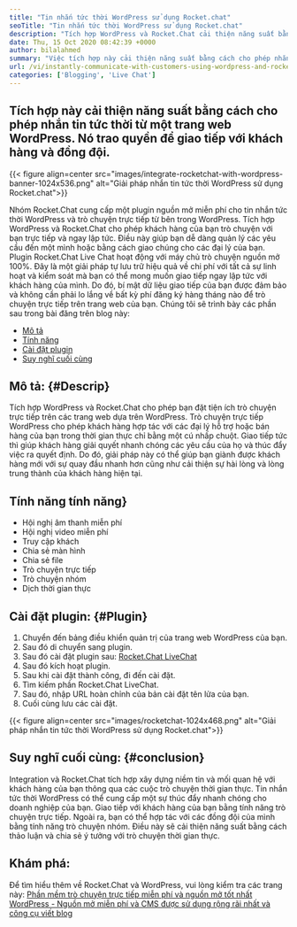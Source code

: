 ```yaml
---
title: "Tin nhắn tức thời WordPress sử dụng Rocket.chat" 
seoTitle: "Tin nhắn tức thời WordPress sử dụng Rocket.chat" 
description: "Tích hợp WordPress và Rocket.Chat cải thiện năng suất bằng cách cho phép giải pháp nhắn tin tức thời. Nó giúp bạn giao tiếp có ảnh hưởng và kịp thời." 
date: Thu, 15 Oct 2020 08:42:39 +0000
author: bilalahmed
summary: "Việc tích hợp này cải thiện năng suất bằng cách cho phép nhắn tin tức thời từ một trang web WordPress. Nó trao quyền để giao tiếp với khách hàng và đồng đội." 
url: /vi/instantly-communicate-with-customers-using-wordpress-and-rocket-chat/
categories: ['Blogging', 'Live Chat']
---
```


## Tích hợp này cải thiện năng suất bằng cách cho phép nhắn tin tức thời từ một trang web WordPress. Nó trao quyền để giao tiếp với khách hàng và đồng đội.

{{< figure align=center src="images/integrate-rocketchat-with-wordpress-banner-1024x536.png" alt="Giải pháp nhắn tin tức thời WordPress sử dụng Rocket.chat">}}

Nhóm Rocket.Chat cung cấp một plugin nguồn mở miễn phí cho tin nhắn tức thời WordPress và trò chuyện trực tiếp từ bên trong WordPress. Tích hợp WordPress và Rocket.Chat cho phép khách hàng của bạn trò chuyện với bạn trực tiếp và ngay lập tức. Điều này giúp bạn dễ dàng quản lý các yêu cầu đến một mình hoặc bằng cách giao chúng cho các đại lý của bạn.
Plugin Rocket.Chat Live Chat hoạt động với máy chủ trò chuyện nguồn mở 100%. Đây là một giải pháp tự lưu trữ hiệu quả về chi phí với tất cả sự linh hoạt và kiểm soát mà bạn có thể mong muốn giao tiếp ngay lập tức với khách hàng của mình. Do đó, bí mật dữ liệu giao tiếp của bạn được đảm bảo và không cần phải lo lắng về bất kỳ phí đăng ký hàng tháng nào để trò chuyện trực tiếp trên trang web của bạn.
Chúng tôi sẽ trình bày các phần sau trong bài đăng trên blog này:
  * [Mô tả][1]
  * [Tính năng][2]
  * [Cài đặt plugin][3]
  * [Suy nghĩ cuối cùng][4]

## Mô tả:   {#Descrip}
Tích hợp WordPress và Rocket.Chat cho phép bạn đặt tiện ích trò chuyện trực tiếp trên các trang web dựa trên WordPress. Trò chuyện trực tiếp WordPress cho phép khách hàng hợp tác với các đại lý hỗ trợ hoặc bán hàng của bạn trong thời gian thực chỉ bằng một cú nhấp chuột. Giao tiếp tức thì giúp khách hàng giải quyết nhanh chóng các yêu cầu của họ và thúc đẩy việc ra quyết định. Do đó, giải pháp này có thể giúp bạn giành được khách hàng mới với sự quay đầu nhanh hơn cũng như cải thiện sự hài lòng và lòng trung thành của khách hàng hiện tại.

## Tính năng tính năng}
  * Hội nghị âm thanh miễn phí
  * Hội nghị video miễn phí
  * Truy cập khách
  * Chia sẻ màn hình
  * Chia sẻ file
  * Trò chuyện trực tiếp
  * Trò chuyện nhóm
  * Dịch thời gian thực

## Cài đặt plugin:   {#Plugin}
  1. Chuyển đến bảng điều khiển quản trị của trang web WordPress của bạn.
  2. Sau đó di chuyển sang plugin.
  3. Sau đó cài đặt plugin sau: [Rocket.Chat LiveChat][5]
  4. Sau đó kích hoạt plugin.
  5. Sau khi cài đặt thành công, đi đến cài đặt.
  6. Tìm kiếm phần Rocket.Chat LiveChat.
  7. Sau đó, nhập URL hoàn chỉnh của bản cài đặt tên lửa của bạn.
  8. Cuối cùng lưu các cài đặt.

{{< figure align=center src="images/rocketchat-1024x468.png" alt="Giải pháp nhắn tin tức thời WordPress sử dụng Rocket.chat">}}


## Suy nghĩ cuối cùng:   {#conclusion}
Integration và Rocket.Chat tích hợp xây dựng niềm tin và mối quan hệ với khách hàng của bạn thông qua các cuộc trò chuyện thời gian thực. Tin nhắn tức thời WordPress có thể cung cấp một sự thúc đẩy nhanh chóng cho doanh nghiệp của bạn. Giao tiếp với khách hàng của bạn bằng tính năng trò chuyện trực tiếp. Ngoài ra, bạn có thể hợp tác với các đồng đội của mình bằng tính năng trò chuyện nhóm. Điều này sẽ cải thiện năng suất bằng cách thảo luận và chia sẻ ý tưởng với trò chuyện thời gian thực.

## Khám phá:
Để tìm hiểu thêm về Rocket.Chat và WordPress, vui lòng kiểm tra các trang này:
[Phần mềm trò chuyện trực tiếp miễn phí và nguồn mở tốt nhất][6]
[WordPress - Nguồn mở miễn phí và CMS được sử dụng rộng rãi nhất và công cụ viết blog][7]

  
[1]: #description
[2]: #features
[3]: #plugin
[4]: #conclusion
[5]: https://wordpress.org/plugins/rocketchat-livechat/
[6]: https://products.containerize.com/live-chat
[7]: https://href.li/?https://products.containerize.com/blogging/wordpress
